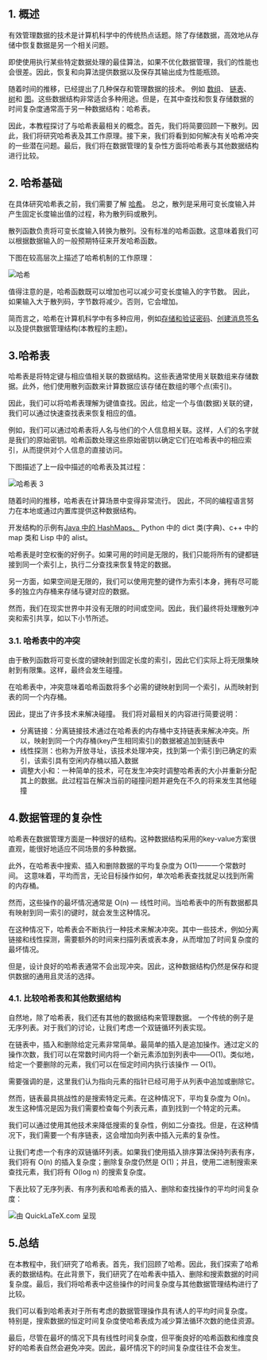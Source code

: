 ## 1. 概述

有效管理数据的技术是计算机科学中的传统热点话题。除了存储数据，高效地从存储中恢复数据是另一个相关问题。

即使使用执行某些特定数据处理的最佳算法，如果不优化数据管理，我们的性能也会很差。因此，恢复和向算法提供数据以及保存其输出成为性能瓶颈。

随着时间的推移，已经提出了几种保存和管理数据的技术。 例如 [数组](https://www.baeldung.com/cs/common-data-structures#arrays)、 [链表](https://www.baeldung.com/cs/linked-list-data-structure)、 [树](https://www.baeldung.com/cs/tree-examples)和 [图](https://www.baeldung.com/cs/graphs)。这些数据结构非常适合多种用途。但是，在其中查找和恢复存储数据的时间复杂度通常高于另一种数据结构：哈希表。

因此，本教程探讨了与哈希表最相关的概念。首先，我们将简要回顾一下散列。因此，我们将研究哈希表及其工作原理。接下来，我们将看到如何解决有关哈希冲突的一些潜在问题。最后，我们将在数据管理的复杂性方面将哈希表与其他数据结构进行比较。

## 2. 哈希基础

在具体研究哈希表之前，我们需要了解 [哈希](https://www.baeldung.com/cs/hashing)。 总之，散列是采用可变长度输入并产生固定长度输出值的过程，称为散列码或散列。

散列函数负责将可变长度输入转换为散列。没有标准的哈希函数。这意味着我们可以根据数据输入的一般预期特征来开发哈希函数。

下图在较高层次上描述了哈希机制的工作原理：

![哈希](https://www.baeldung.com/wp-content/uploads/sites/4/2022/04/Hashing.png)

值得注意的是，哈希函数既可以增加也可以减少可变长度输入的字节数。 因此，如果输入大于散列码，字节数将减少。否则，它会增加。

简而言之，哈希在计算机科学中有多种应用，例如[存储和验证密码](https://www.baeldung.com/cs/simple-hashing-vs-salted-hashing)、[创建消息签名](https://www.baeldung.com/cs/encoding-vs-signing-asymmetric-encryption#signing-data-with-asymmetric-encryption)以及提供数据管理结构(本教程的主题)。

## 3.哈希表

哈希表是将特定键与相应值相关联的数据结构。这些表通常使用关联数组来存储数据。此外，他们使用散列函数来计算数据应该存储在数组的哪个点(索引)。

因此，我们可以将哈希表理解为键值查找。因此，给定一个与值(数据)关联的键，我们可以通过快速查找表来恢复相应的值。

例如，我们可以通过哈希表将人名与他们的个人信息相关联。这样，人们的名字就是我们的原始密钥。哈希函数处理这些原始密钥以确定它们在哈希表中的相应索引，从而提供对个人信息的直接访问。

下图描述了上一段中描述的哈希表及其过程：

![哈希表 3](https://www.baeldung.com/wp-content/uploads/sites/4/2022/04/HashTable3.png)

随着时间的推移，哈希表在计算场景中变得非常流行。 因此，不同的编程语言努力在本地或通过内置库提供这种数据结构。

开发结构的示例有[Java 中的 HashMaps、](https://www.baeldung.com/java-hashmap) Python 中的 dict 类(字典)、c++ 中的 map 类和 Lisp 中的 alist。

哈希表是时空权衡的好例子。如果可用的时间是无限的，我们只能将所有的键都链接到同一个索引上，执行二分查找来恢复特定的数据。

另一方面，如果空间是无限的，我们可以使用完整的键作为索引本身，拥有尽可能多的独立内存桶来存储与键对应的数据。

然而，我们在现实世界中并没有无限的时间或空间。因此，我们最终将处理散列冲突和索引共享，如以下小节所述。

### 3.1. 哈希表中的冲突

由于散列函数将可变长度的键映射到固定长度的索引，因此它们实际上将无限集映射到有限集。这样，最终会发生碰撞。

在哈希表中，冲突意味着哈希函数将多个必需的键映射到同一个索引，从而映射到表的同一个内存桶。

因此，提出了许多技术来解决碰撞。 我们将对最相关的内容进行简要说明：

-   分离链接：分离链接技术通过在哈希表的内存桶中支持链表来解决冲突。所以，映射到同一个内存桶(key产生相同索引)的数据被追加到链表中
-   线性探测：也称为开放寻址，该技术处理冲突，找到第一个索引到已确定的索引，该索引具有空闲内存桶以插入数据
-   调整大小和：一种简单的技术，可在发生冲突时调整哈希表的大小并重新分配其上的数据。此过程旨在解决当前的碰撞问题并避免在不久的将来发生其他碰撞

## 4.数据管理的复杂性

哈希表在数据管理方面是一种很好的结构。这种数据结构采用的key-value方案很直观，能很好地适应不同场景的多种数据。

此外，在哈希表中搜索、插入和删除数据的平均复杂度为 O(1)——一个常数时间。 这意味着，平均而言，无论目标操作如何，单次哈希表查找就足以找到所需的内存桶。

然而，这些操作的最坏情况通常是 O(n) — 线性时间。当哈希表中的所有数据都具有映射到同一索引的键时，就会发生这种情况。

在这种情况下，哈希表会不断执行一种技术来解决冲突。其中一些技术，例如分离链接和线性探测，需要额外的时间来扫描列表或表本身，从而增加了时间复杂度的最坏情况。

但是，设计良好的哈希表通常不会出现冲突。因此，这种数据结构仍然是保存和提供数据的通用且灵活的选择。

### 4.1. 比较哈希表和其他数据结构

自然地，除了哈希表，我们还有其他的数据结构来管理数据。 一个传统的例子是无序列表。对于我们的讨论，让我们考虑一个双链循环列表实现。

在链表中，插入和删除给定元素非常简单。最简单的插入是追加操作。通过定义的操作次数，我们可以在常数时间内将一个新元素添加到列表中——O(1)。类似地，给定一个要删除的元素，我们可以在恒定时间内执行该操作 — O(1)。

需要强调的是，这里我们认为指向元素的指针已经可用于从列表中追加或删除它。

然而，链表最具挑战性的是搜索特定元素。在这种情况下，平均复杂度为 O(n)。发生这种情况是因为我们需要检查每个列表元素，直到找到一个特定的元素。

我们可以通过使用其他技术来降低搜索的复杂性，例如二分查找。但是，在这种情况下，我们需要一个有序链表，这会增加向列表中插入元素的复杂性。

让我们考虑一个有序的双链循环列表。如果我们使用插入排序算法保持列表有序，我们将有 O(n) 的插入复杂度；删除复杂度仍然是 O(1)；并且，使用二进制搜索来查找元素，我们将有 O(log n) 的搜索复杂度。

下表比较了无序列表、有序列表和哈希表的插入、删除和查找操作的平均时间复杂度：

![由 QuickLaTeX.com 呈现](https://www.baeldung.com/wp-content/ql-cache/quicklatex.com-dcbfe003f08e89e48d813c95142dd2c4_l3.svg)

## 5.总结

在本教程中，我们研究了哈希表。首先，我们回顾了哈希。因此，我们探索了哈希表的数据结构。在此背景下，我们研究了在哈希表中插入、删除和搜索数据的时间复杂度。最后，我们将哈希表中这些操作的时间复杂度与其他数据管理结构进行了比较。

我们可以看到哈希表对于所有考虑的数据管理操作具有诱人的平均时间复杂度。 特别是，搜索数据的恒定时间复杂度使哈希表成为减少算法循环次数的绝佳资源。

最后，尽管在最坏的情况下具有线性时间复杂度，但平衡良好的哈希函数和维度良好的哈希表自然会避免冲突。因此，最坏情况下的时间复杂度往往不会发生。